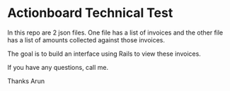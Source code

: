 # Actionboard Technical Test

In this repo are 2 json files. One file has a list of invoices and the other file has a list of amounts collected against those invoices.

The goal is to build an interface using Rails to view these invoices.


If you have any questions, call me.

Thanks
Arun
